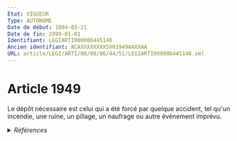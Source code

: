 ```yaml
---
État: VIGUEUR
Type: AUTONOME
Date de début: 1804-03-21
Date de fin: 2999-01-01
Identifiant: LEGIARTI000006445148
Ancien identifiant: ACAXXXXXXXX5X01949AAXXAA
URL: article/LEGI/ARTI/00/00/06/44/51/LEGIARTI000006445148.xml
---
```


<h1>Article 1949</h1>

Le dépôt nécessaire est celui qui a été forcé par quelque accident, tel qu'un
incendie, une ruine, un pillage, un naufrage ou autre événement imprévu.


<details>
  <summary><em>Références</em></summary>

  <h2>Références faites par l'article</h2>
  
  <ul>
    <li>
      CODIFICATION source Loi 1804-03-14
    </li>
    <li>
      CREATION source Loi 1804-03-14 promulguée le 24 mars 1804
    </li>
  </ul>
</details>
